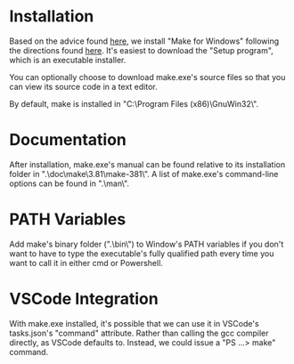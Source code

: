 # Installation
Based on the advice found [here](https://superuser.com/a/808818), we install "Make for Windows" following the directions found [here](https://gnuwin32.sourceforge.net/packages/make.htm).  It's easiest to download the "Setup program", which is an executable installer.

You can optionally choose to download make.exe's source files so that you can view its source code in a text editor.

By default, make is installed in "C:\\Program Files (x86)\\GnuWin32\\".

# Documentation
After installation, make.exe's manual can be found relative to its installation folder in ".\\doc\\make\\3.81\\make-381\\".  A list of make.exe's command-line options can be found in ".\\man\\".

# PATH Variables
Add make's binary folder (".\\bin\\") to Window's PATH variables if you don't want to have to type the executable's fully qualified path every time you want to call it in either cmd or Powershell.

# VSCode Integration
With make.exe installed, it's possible that we can use it in VSCode's tasks.json's "command" attribute.  Rather than calling the gcc compiler directly, as VSCode defaults to.  Instead, we could issue a "PS ...> make" command.